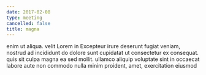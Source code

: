 ```yaml
---
date: 2017-02-08
type: meeting
cancelled: false
title: magna
---
```

enim ut aliqua. velit Lorem in Excepteur irure deserunt fugiat veniam, nostrud ad incididunt do dolore sunt cupidatat ut consectetur ex consequat. quis sit culpa magna ea sed mollit. ullamco aliquip voluptate sint in occaecat labore aute non commodo nulla minim proident, amet, exercitation eiusmod